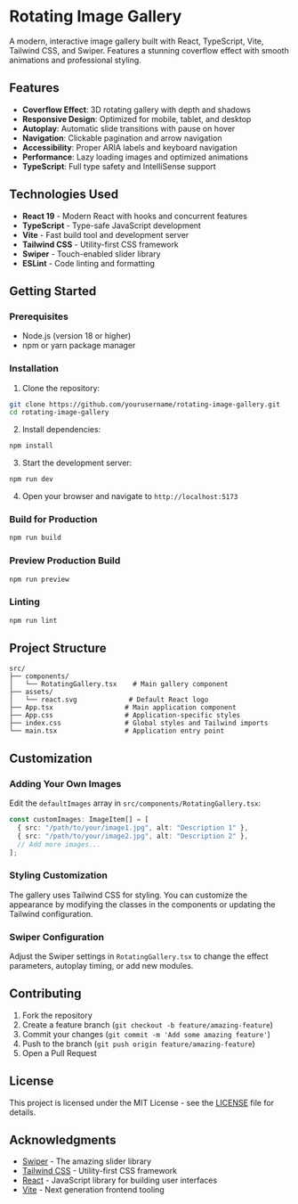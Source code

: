 # Rotating Image Gallery

A modern, interactive image gallery built with React, TypeScript, Vite, Tailwind CSS, and Swiper. Features a stunning coverflow effect with smooth animations and professional styling.

## Features

- **Coverflow Effect**: 3D rotating gallery with depth and shadows
- **Responsive Design**: Optimized for mobile, tablet, and desktop
- **Autoplay**: Automatic slide transitions with pause on hover
- **Navigation**: Clickable pagination and arrow navigation
- **Accessibility**: Proper ARIA labels and keyboard navigation
- **Performance**: Lazy loading images and optimized animations
- **TypeScript**: Full type safety and IntelliSense support

## Technologies Used

- **React 19** - Modern React with hooks and concurrent features
- **TypeScript** - Type-safe JavaScript development
- **Vite** - Fast build tool and development server
- **Tailwind CSS** - Utility-first CSS framework
- **Swiper** - Touch-enabled slider library
- **ESLint** - Code linting and formatting

## Getting Started

### Prerequisites

- Node.js (version 18 or higher)
- npm or yarn package manager

### Installation

1. Clone the repository:
```bash
git clone https://github.com/yourusername/rotating-image-gallery.git
cd rotating-image-gallery
```

2. Install dependencies:
```bash
npm install
```

3. Start the development server:
```bash
npm run dev
```

4. Open your browser and navigate to `http://localhost:5173`

### Build for Production

```bash
npm run build
```

### Preview Production Build

```bash
npm run preview
```

### Linting

```bash
npm run lint
```

## Project Structure

```
src/
├── components/
│   └── RotatingGallery.tsx    # Main gallery component
├── assets/
│   └── react.svg             # Default React logo
├── App.tsx                  # Main application component
├── App.css                  # Application-specific styles
├── index.css                # Global styles and Tailwind imports
└── main.tsx                 # Application entry point
```

## Customization

### Adding Your Own Images

Edit the `defaultImages` array in `src/components/RotatingGallery.tsx`:

```typescript
const customImages: ImageItem[] = [
  { src: "/path/to/your/image1.jpg", alt: "Description 1" },
  { src: "/path/to/your/image2.jpg", alt: "Description 2" },
  // Add more images...
];
```

### Styling Customization

The gallery uses Tailwind CSS for styling. You can customize the appearance by modifying the classes in the components or updating the Tailwind configuration.

### Swiper Configuration

Adjust the Swiper settings in `RotatingGallery.tsx` to change the effect parameters, autoplay timing, or add new modules.

## Contributing

1. Fork the repository
2. Create a feature branch (`git checkout -b feature/amazing-feature`)
3. Commit your changes (`git commit -m 'Add some amazing feature'`)
4. Push to the branch (`git push origin feature/amazing-feature`)
5. Open a Pull Request

## License

This project is licensed under the MIT License - see the [LICENSE](LICENSE) file for details.

## Acknowledgments

- [Swiper](https://swiperjs.com/) - The amazing slider library
- [Tailwind CSS](https://tailwindcss.com/) - Utility-first CSS framework
- [React](https://reactjs.dev/) - JavaScript library for building user interfaces
- [Vite](https://vitejs.dev/) - Next generation frontend tooling
